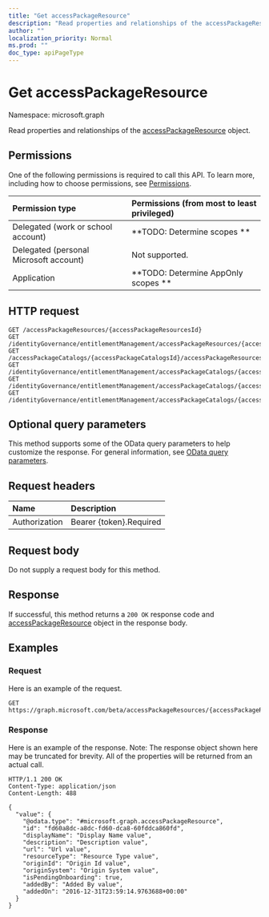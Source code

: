 ```yaml
---
title: "Get accessPackageResource"
description: "Read properties and relationships of the accessPackageResource object."
author: ""
localization_priority: Normal
ms.prod: ""
doc_type: apiPageType
---
```


# Get accessPackageResource

Namespace: microsoft.graph

Read properties and relationships of the [accessPackageResource](../resources/accesspackageresource.md) object.

## Permissions
One of the following permissions is required to call this API. To learn more, including how to choose permissions, see [Permissions](/concepts/permissions-reference.md).

|Permission type|Permissions (from most to least privileged)|
|:---|:---|
|Delegated (work or school account)|**TODO: Determine scopes **|
|Delegated (personal Microsoft account)|Not supported.|
|Application|**TODO: Determine AppOnly scopes **|

## HTTP request
<!-- {
  "blockType": "ignored"
}
-->
``` http
GET /accessPackageResources/{accessPackageResourcesId}
GET /identityGovernance/entitlementManagement/accessPackageResources/{accessPackageResourceId}
GET /accessPackageCatalogs/{accessPackageCatalogsId}/accessPackageResources/{accessPackageResourceId}
GET /identityGovernance/entitlementManagement/accessPackageCatalogs/{accessPackageCatalogId}/accessPackageResources/{accessPackageResourceId}
GET /identityGovernance/entitlementManagement/accessPackageCatalogs/{accessPackageCatalogId}/accessPackageResources/{accessPackageResourceId}/accessPackageResourceRoles/{accessPackageResourceRoleId}/accessPackageResource
GET /identityGovernance/entitlementManagement/accessPackageCatalogs/{accessPackageCatalogId}/accessPackageResources/{accessPackageResourceId}/accessPackageResourceScopes/{accessPackageResourceScopeId}/accessPackageResource
```

## Optional query parameters
This method supports some of the OData query parameters to help customize the response. For general information, see [OData query parameters](/graph/query-parameters).

## Request headers
|Name|Description|
|:---|:---|
|Authorization|Bearer {token}.Required|

## Request body
Do not supply a request body for this method.

## Response
If successful, this method returns a `200 OK` response code and [accessPackageResource](../resources/accesspackageresource.md) object in the response body.

## Examples

### Request
Here is an example of the request.
<!-- {
  "blockType": "request",
  "name": "get_accesspackageresource"
}
-->
``` http
GET https://graph.microsoft.com/beta/accessPackageResources/{accessPackageResourcesId}
```

### Response
Here is an example of the response. Note: The response object shown here may be truncated for brevity. All of the properties will be returned from an actual call.
<!-- {
  "blockType": "response",
  "truncated": true,
  "@odata.type": "microsoft.graph.accessPackageResource"
}
-->
``` http
HTTP/1.1 200 OK
Content-Type: application/json
Content-Length: 488

{
  "value": {
    "@odata.type": "#microsoft.graph.accessPackageResource",
    "id": "fd60a8dc-a8dc-fd60-dca8-60fddca860fd",
    "displayName": "Display Name value",
    "description": "Description value",
    "url": "Url value",
    "resourceType": "Resource Type value",
    "originId": "Origin Id value",
    "originSystem": "Origin System value",
    "isPendingOnboarding": true,
    "addedBy": "Added By value",
    "addedOn": "2016-12-31T23:59:14.9763688+00:00"
  }
}
```

